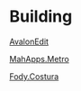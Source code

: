 

# Building

[AvalonEdit](https://github.com/icsharpcode/AvalonEdit)


[MahApps.Metro](https://github.com/MahApps/MahApps.Metro)


[Fody.Costura](https://github.com/fody/costura)
